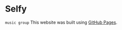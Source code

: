 # Selfy
`music group`
This website was built using [GitHub Pages](https://andrewkreshchenko.github.io/Selfy/).
